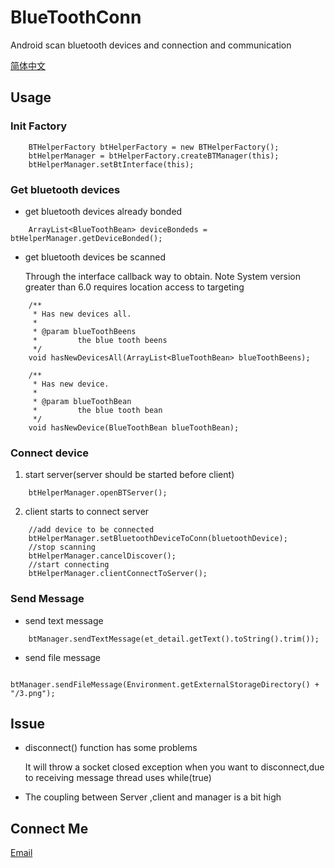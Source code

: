 # BlueToothConn

Android scan bluetooth devices and connection and communication

[简体中文](https://github.com/BirdGuo/BlueToothConn/blob/master/README_zh.md)

## Usage
### Init Factory
```
    BTHelperFactory btHelperFactory = new BTHelperFactory();
    btHelperManager = btHelperFactory.createBTManager(this);
    btHelperManager.setBtInterface(this);
```

### Get bluetooth devices
- get bluetooth devices already bonded
```
    ArrayList<BlueToothBean> deviceBondeds = btHelperManager.getDeviceBonded();
```

- get bluetooth devices be scanned

    Through the interface callback way to obtain. Note System version greater than 6.0 requires location access to targeting
```
    /**
     * Has new devices all.
     *
     * @param blueToothBeens
     *         the blue tooth beens
     */
    void hasNewDevicesAll(ArrayList<BlueToothBean> blueToothBeens);
    
    /**
     * Has new device.
     *
     * @param blueToothBean
     *         the blue tooth bean
     */
    void hasNewDevice(BlueToothBean blueToothBean);
```

### Connect device
1.  start server(server should be started before client)
```
    btHelperManager.openBTServer();
```
2.  client starts to connect server
```
    //add device to be connected
    btHelperManager.setBluetoothDeviceToConn(bluetoothDevice);
    //stop scanning
    btHelperManager.cancelDiscover();
    //start connecting
    btHelperManager.clientConnectToServer();
```

### Send Message
- send text message
```
    btManager.sendTextMessage(et_detail.getText().toString().trim());
```
- send file message
```
    btManager.sendFileMessage(Environment.getExternalStorageDirectory() + "/3.png");
```

## Issue
- disconnect() function has some problems 

  It will throw a socket closed exception when you want to disconnect,due to receiving message thread uses while(true) 

- The coupling between Server ,client and manager is a bit high
  
## Connect Me
  
[Email](mailto:603004002@qq.com)



